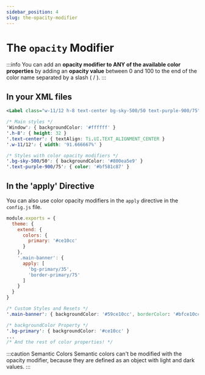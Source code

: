 ```yaml
---
sidebar_position: 4
slug: the-opacity-modifier
---
```


# The `opacity` Modifier

:::info
You can add an **opacity modifier to ANY of the available color properties** by adding an **opacity value** between 0 and 100 to the end of the color name separated by a slash ( / ).
:::

## In your XML files

```xml
<Label class="w-11/12 h-8 text-center bg-sky-500/50 text-purple-900/75">My Button</Label>
```

```css
/* Main styles */
'Window': { backgroundColor: '#ffffff' }
'.h-8': { height: 32 }
'.text-center': { textAlign: Ti.UI.TEXT_ALIGNMENT_CENTER }
'.w-11/12': { width: '91.666667%' }

/* Styles with color opacity modifiers */
'.bg-sky-500/50': { backgroundColor: '#800ea5e9' }
'.text-purple-900/75': { color: '#bf581c87' }
```

## In the 'apply' Directive
You can also use color opacity modifiers in the `apply` directive in the `config.js` file.

```js title="./purgetss/config.js"
module.exports = {
  theme: {
    extend: {
      colors: {
        primary: '#ce10cc'
      }
    },
    '.main-banner': {
      apply: [
        'bg-primary/35',
        'border-primary/75'
      ]
    }
  }
}
```

```css title="Generated classes"
/* Custom Styles and Resets */
'.main-banner': { backgroundColor: '#59ce10cc', borderColor: '#bfce10cc' }

/* backgroundColor Property */
'.bg-primary': { backgroundColor: '#ce10cc' }
...
/* And the rest of color properties! */
```

:::caution Semantic Colors
Semantic colors can't be modified with the opacity modifier, because they are defined as an object with light and dark values.
:::
